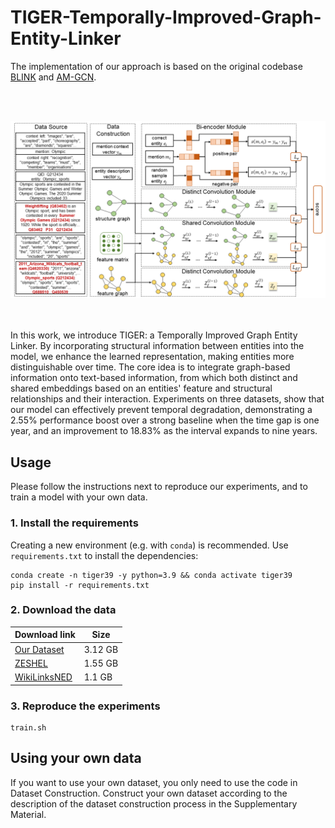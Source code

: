 # TIGER-Temporally-Improved-Graph-Entity-Linker

The implementation of our approach is based on the original codebase [BLINK](https://github.com/facebookresearch/BLINK) and [AM-GCN](https://github.com/zhumeiqiBUPT/AM-GCN).<br>

<br><br>
<div align="center">
<img src="fig.png" width="800" />
</div>
<br><br>

In this work, we introduce TIGER: a Temporally Improved Graph Entity Linker. By incorporating structural information between entities into the model, we enhance the learned representation, making entities more distinguishable over time. The core idea is to integrate graph-based information onto text-based information, from which both distinct and shared embeddings based on an entities' feature and structural relationships and their interaction. Experiments on three datasets, show that our model can effectively prevent temporal degradation, demonstrating a 2.55% performance boost over a strong baseline when the time gap is one year, and an improvement to 18.83% as the interval expands to nine years.

## Usage

Please follow the instructions next to reproduce our experiments, and to train a model with your own data.

### 1. Install the requirements

Creating a new environment (e.g. with `conda`) is recommended. Use `requirements.txt` to install the dependencies:

```
conda create -n tiger39 -y python=3.9 && conda activate tiger39
pip install -r requirements.txt
```

### 2. Download the data

| Download link                                                | Size |
| ------------------------------------------------------------ | ----------------- |
| [Our Dataset](https://drive.google.com/drive/folders/1DeHi-cvVOAdYFA4GljaBvpuG0wiYpgch?usp=sharing) | 3.12 GB            |
| [ZESHEL](https://github.com/facebookresearch/BLINK/tree/main/examples/zeshel) | 1.55 GB            |
| [WikiLinksNED](https://github.com/yasumasaonoe/ET4EL) | 1.1 GB             |

### 3. Reproduce the experiments

```
train.sh
```

## Using your own data

If you want to use your own dataset, you only need to use the code in Dataset Construction. Construct your own dataset according to the description of the dataset construction process in the Supplementary Material.
